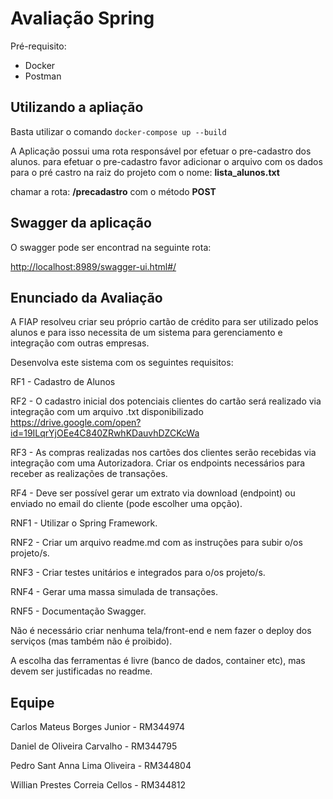 # Avaliação Spring

Pré-requisito:

- Docker
- Postman

## Utilizando a apliação

Basta utilizar o comando `docker-compose up --build`

A Aplicação possui uma rota responsável por efetuar o pre-cadastro dos alunos.
para efetuar o pre-cadastro favor adicionar o arquivo com os dados para o pré castro na raiz do projeto com o nome:
**lista_alunos.txt**

chamar a rota: **/precadastro** com o método **POST**

## Swagger da aplicação

O swagger pode ser encontrad na seguinte rota:

<http://localhost:8989/swagger-ui.html#/>

## Enunciado da Avaliação

A FIAP resolveu criar seu próprio cartão de crédito para ser utilizado pelos
alunos e para isso necessita de um sistema para gerenciamento e
integração com outras empresas.

Desenvolva este sistema com os seguintes requisitos:

RF1 - Cadastro de Alunos

RF2 - O cadastro inicial dos potenciais clientes do cartão será realizado via
integração com um arquivo .txt disponibilizado
<https://drive.google.com/open?id=19ILqrYjOEe4C840ZRwhKDauvhDZCKcWa>

RF3 - As compras realizadas nos cartões dos clientes serão recebidas via
integração com uma Autorizadora. Criar os endpoints necessários para
receber as realizações de transações.

RF4 - Deve ser possível gerar um extrato via download (endpoint) ou
enviado no email do cliente (pode escolher uma opção).

RNF1 - Utilizar o Spring Framework.

RNF2 - Criar um arquivo readme.md com as instruções para subir o/os
projeto/s.

RNF3 - Criar testes unitários e integrados para o/os projeto/s.

RNF4 - Gerar uma massa simulada de transações.

RNF5 - Documentação Swagger.

Não é necessário criar nenhuma tela/front-end e nem fazer o deploy dos
serviços (mas também não é proibido).

A escolha das ferramentas é livre (banco de dados, container etc), mas
devem ser justificadas no readme.

## Equipe

Carlos Mateus Borges Junior - RM344974

Daniel de Oliveira Carvalho - RM344795

Pedro Sant Anna Lima Oliveira - RM344804

Willian Prestes Correia Cellos - RM344812
